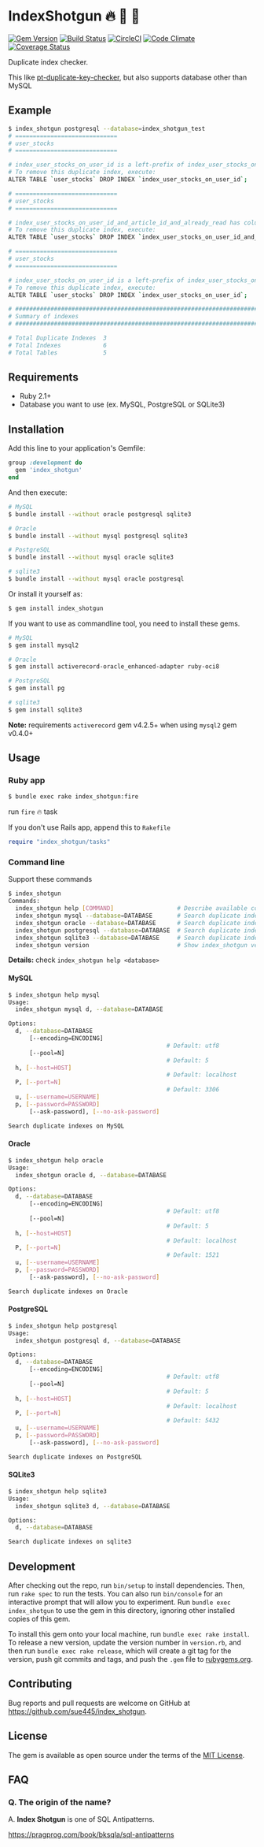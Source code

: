 # IndexShotgun :fire: :gun: :cop:
[![Gem Version](https://badge.fury.io/rb/index_shotgun.svg)](http://badge.fury.io/rb/index_shotgun)
[![Build Status](https://travis-ci.org/sue445/index_shotgun.svg?branch=master)](https://travis-ci.org/sue445/index_shotgun)
[![CircleCI](https://circleci.com/gh/sue445/index_shotgun/tree/master.svg?style=svg)](https://circleci.com/gh/sue445/index_shotgun/tree/master)
[![Code Climate](https://codeclimate.com/github/sue445/index_shotgun/badges/gpa.svg)](https://codeclimate.com/github/sue445/index_shotgun)
[![Coverage Status](https://coveralls.io/repos/sue445/index_shotgun/badge.svg?branch=master&service=github)](https://coveralls.io/github/sue445/index_shotgun?branch=master)

Duplicate index checker.

This like [pt-duplicate-key-checker](https://www.percona.com/doc/percona-toolkit/2.1/pt-duplicate-key-checker.html), but also supports database other than MySQL

## Example
```sh
$ index_shotgun postgresql --database=index_shotgun_test
# =============================
# user_stocks
# =============================

# index_user_stocks_on_user_id is a left-prefix of index_user_stocks_on_user_id_and_article_id
# To remove this duplicate index, execute:
ALTER TABLE `user_stocks` DROP INDEX `index_user_stocks_on_user_id`;

# =============================
# user_stocks
# =============================

# index_user_stocks_on_user_id_and_article_id_and_already_read has column(s) on the right side of unique index (index_user_stocks_on_user_id_and_article_id). You can drop if low cardinality
# To remove this duplicate index, execute:
ALTER TABLE `user_stocks` DROP INDEX `index_user_stocks_on_user_id_and_article_id_and_already_read`;

# =============================
# user_stocks
# =============================

# index_user_stocks_on_user_id is a left-prefix of index_user_stocks_on_user_id_and_article_id_and_already_read
# To remove this duplicate index, execute:
ALTER TABLE `user_stocks` DROP INDEX `index_user_stocks_on_user_id`;

# ########################################################################
# Summary of indexes
# ########################################################################

# Total Duplicate Indexes  3
# Total Indexes            6
# Total Tables             5
```

## Requirements
* Ruby 2.1+
* Database you want to use (ex. MySQL, PostgreSQL or SQLite3)

## Installation

Add this line to your application's Gemfile:

```ruby
group :development do
  gem 'index_shotgun'
end
```

And then execute:

```sh
# MySQL
$ bundle install --without oracle postgresql sqlite3

# Oracle
$ bundle install --without mysql postgresql sqlite3

# PostgreSQL
$ bundle install --without mysql oracle sqlite3

# sqlite3
$ bundle install --without mysql oracle postgresql
```

Or install it yourself as:

```sh
$ gem install index_shotgun
```

If you want to use as commandline tool, you need to install these gems.

```sh
# MySQL
$ gem install mysql2

# Oracle
$ gem install activerecord-oracle_enhanced-adapter ruby-oci8

# PostgreSQL
$ gem install pg

# sqlite3
$ gem install sqlite3
```

**Note:** requirements `activerecord` gem v4.2.5+ when using `mysql2` gem v0.4.0+

## Usage
### Ruby app

```sh
$ bundle exec rake index_shotgun:fire
```

run `fire` :fire: task

If you don't use Rails app, append this to `Rakefile`

```ruby
require "index_shotgun/tasks"
```

### Command line
Support these commands

```sh
$ index_shotgun
Commands:
  index_shotgun help [COMMAND]                  # Describe available commands or one specific command
  index_shotgun mysql --database=DATABASE       # Search duplicate indexes on MySQL
  index_shotgun oracle --database=DATABASE      # Search duplicate indexes on Oracle
  index_shotgun postgresql --database=DATABASE  # Search duplicate indexes on PostgreSQL
  index_shotgun sqlite3 --database=DATABASE     # Search duplicate indexes on sqlite3
  index_shotgun version                         # Show index_shotgun version
```

**Details:** check `index_shotgun help <database>`

#### MySQL
```sh
$ index_shotgun help mysql
Usage:
  index_shotgun mysql d, --database=DATABASE

Options:
  d, --database=DATABASE
      [--encoding=ENCODING]
                                             # Default: utf8
      [--pool=N]
                                             # Default: 5
  h, [--host=HOST]
                                             # Default: localhost
  P, [--port=N]
                                             # Default: 3306
  u, [--username=USERNAME]
  p, [--password=PASSWORD]
      [--ask-password], [--no-ask-password]

Search duplicate indexes on MySQL
```

#### Oracle
```sh
$ index_shotgun help oracle
Usage:
  index_shotgun oracle d, --database=DATABASE

Options:
  d, --database=DATABASE
      [--encoding=ENCODING]
                                             # Default: utf8
      [--pool=N]
                                             # Default: 5
  h, [--host=HOST]
                                             # Default: localhost
  P, [--port=N]
                                             # Default: 1521
  u, [--username=USERNAME]
  p, [--password=PASSWORD]
      [--ask-password], [--no-ask-password]

Search duplicate indexes on Oracle
```

#### PostgreSQL
```sh
$ index_shotgun help postgresql
Usage:
  index_shotgun postgresql d, --database=DATABASE

Options:
  d, --database=DATABASE
      [--encoding=ENCODING]
                                             # Default: utf8
      [--pool=N]
                                             # Default: 5
  h, [--host=HOST]
                                             # Default: localhost
  P, [--port=N]
                                             # Default: 5432
  u, [--username=USERNAME]
  p, [--password=PASSWORD]
      [--ask-password], [--no-ask-password]

Search duplicate indexes on PostgreSQL
```

#### SQLite3
```sh
$ index_shotgun help sqlite3
Usage:
  index_shotgun sqlite3 d, --database=DATABASE

Options:
  d, --database=DATABASE

Search duplicate indexes on sqlite3
```

## Development

After checking out the repo, run `bin/setup` to install dependencies. Then, run `rake spec` to run the tests. You can also run `bin/console` for an interactive prompt that will allow you to experiment. Run `bundle exec index_shotgun` to use the gem in this directory, ignoring other installed copies of this gem.

To install this gem onto your local machine, run `bundle exec rake install`. To release a new version, update the version number in `version.rb`, and then run `bundle exec rake release`, which will create a git tag for the version, push git commits and tags, and push the `.gem` file to [rubygems.org](https://rubygems.org).

## Contributing

Bug reports and pull requests are welcome on GitHub at https://github.com/sue445/index_shotgun.


## License

The gem is available as open source under the terms of the [MIT License](http://opensource.org/licenses/MIT).

## FAQ
### Q. The origin of the name?
A. **Index Shotgun** is one of SQL Antipatterns.

https://pragprog.com/book/bksqla/sql-antipatterns
